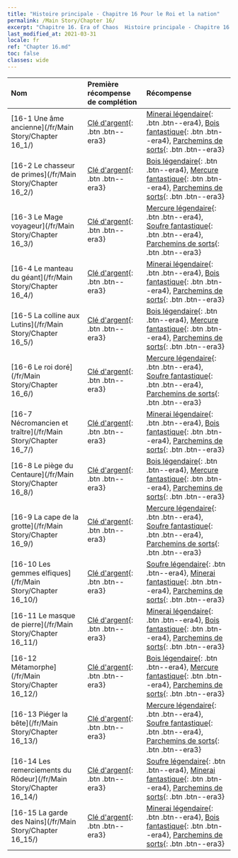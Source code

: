```yaml
---
title: "Histoire principale - Chapitre 16 Pour le Roi et la nation"
permalink: /Main Story/Chapter 16/
excerpt: "Chapitre 16. Era of Chaos  Histoire principale - Chapitre 16. Pour le Roi et la nation"
last_modified_at: 2021-03-31
locale: fr
ref: "Chapter 16.md"
toc: false
classes: wide
---
```


  | Nom |  Première récompense de complétion | Récompense |
  |:------------|:------------|:------------| 
  | [16-1 Une âme ancienne](/fr/Main Story/Chapter 16_1/) | [Clé d'argent](/fr/Items/con_693/){: .btn .btn--era3} | [Minerai légendaire](/fr/Items/mat_54/){: .btn .btn--era4}, [Bois fantastique](/fr/Items/mat_48/){: .btn .btn--era4}, [Parchemins de sorts](/fr/Items/con_694/){: .btn .btn--era3} |
  | [16-2 Le chasseur de primes](/fr/Main Story/Chapter 16_2/) | [Clé d'argent](/fr/Items/con_693/){: .btn .btn--era3} | [Bois légendaire](/fr/Items/mat_55/){: .btn .btn--era4}, [Mercure fantastique](/fr/Items/mat_49/){: .btn .btn--era4}, [Parchemins de sorts](/fr/Items/con_694/){: .btn .btn--era3} |
  | [16-3 Le Mage voyageur](/fr/Main Story/Chapter 16_3/) | [Clé d'argent](/fr/Items/con_693/){: .btn .btn--era3} | [Mercure légendaire](/fr/Items/mat_56/){: .btn .btn--era4}, [Soufre fantastique](/fr/Items/mat_50/){: .btn .btn--era4}, [Parchemins de sorts](/fr/Items/con_694/){: .btn .btn--era3} |
  | [16-4 Le manteau du géant](/fr/Main Story/Chapter 16_4/) | [Clé d'argent](/fr/Items/con_693/){: .btn .btn--era3} | [Minerai légendaire](/fr/Items/mat_54/){: .btn .btn--era4}, [Bois fantastique](/fr/Items/mat_48/){: .btn .btn--era4}, [Parchemins de sorts](/fr/Items/con_694/){: .btn .btn--era3} |
  | [16-5 La colline aux Lutins](/fr/Main Story/Chapter 16_5/) | [Clé d'argent](/fr/Items/con_693/){: .btn .btn--era3} | [Bois légendaire](/fr/Items/mat_55/){: .btn .btn--era4}, [Mercure fantastique](/fr/Items/mat_49/){: .btn .btn--era4}, [Parchemins de sorts](/fr/Items/con_694/){: .btn .btn--era3} |
  | [16-6 Le roi doré](/fr/Main Story/Chapter 16_6/) | [Clé d'argent](/fr/Items/con_693/){: .btn .btn--era3} | [Mercure légendaire](/fr/Items/mat_56/){: .btn .btn--era4}, [Soufre fantastique](/fr/Items/mat_50/){: .btn .btn--era4}, [Parchemins de sorts](/fr/Items/con_694/){: .btn .btn--era3} |
  | [16-7 Nécromancien et traître](/fr/Main Story/Chapter 16_7/) | [Clé d'argent](/fr/Items/con_693/){: .btn .btn--era3} | [Minerai légendaire](/fr/Items/mat_54/){: .btn .btn--era4}, [Bois fantastique](/fr/Items/mat_48/){: .btn .btn--era4}, [Parchemins de sorts](/fr/Items/con_694/){: .btn .btn--era3} |
  | [16-8 Le piège du Centaure](/fr/Main Story/Chapter 16_8/) | [Clé d'argent](/fr/Items/con_693/){: .btn .btn--era3} | [Bois légendaire](/fr/Items/mat_55/){: .btn .btn--era4}, [Mercure fantastique](/fr/Items/mat_49/){: .btn .btn--era4}, [Parchemins de sorts](/fr/Items/con_694/){: .btn .btn--era3} |
  | [16-9 La cape de la grotte](/fr/Main Story/Chapter 16_9/) | [Clé d'argent](/fr/Items/con_693/){: .btn .btn--era3} | [Mercure légendaire](/fr/Items/mat_56/){: .btn .btn--era4}, [Soufre fantastique](/fr/Items/mat_50/){: .btn .btn--era4}, [Parchemins de sorts](/fr/Items/con_694/){: .btn .btn--era3} |
  | [16-10 Les gemmes elfiques](/fr/Main Story/Chapter 16_10/) | [Clé d'argent](/fr/Items/con_693/){: .btn .btn--era3} | [Soufre légendaire](/fr/Items/mat_57/){: .btn .btn--era4}, [Minerai fantastique](/fr/Items/mat_47/){: .btn .btn--era4}, [Parchemins de sorts](/fr/Items/con_694/){: .btn .btn--era3} |
  | [16-11 Le masque de pierre](/fr/Main Story/Chapter 16_11/) | [Clé d'argent](/fr/Items/con_693/){: .btn .btn--era3} | [Minerai légendaire](/fr/Items/mat_54/){: .btn .btn--era4}, [Bois fantastique](/fr/Items/mat_48/){: .btn .btn--era4}, [Parchemins de sorts](/fr/Items/con_694/){: .btn .btn--era3} |
  | [16-12 Métamorphe](/fr/Main Story/Chapter 16_12/) | [Clé d'argent](/fr/Items/con_693/){: .btn .btn--era3} | [Bois légendaire](/fr/Items/mat_55/){: .btn .btn--era4}, [Mercure fantastique](/fr/Items/mat_49/){: .btn .btn--era4}, [Parchemins de sorts](/fr/Items/con_694/){: .btn .btn--era3} |
  | [16-13 Piéger la bête](/fr/Main Story/Chapter 16_13/) | [Clé d'argent](/fr/Items/con_693/){: .btn .btn--era3} | [Mercure légendaire](/fr/Items/mat_56/){: .btn .btn--era4}, [Soufre fantastique](/fr/Items/mat_50/){: .btn .btn--era4}, [Parchemins de sorts](/fr/Items/con_694/){: .btn .btn--era3} |
  | [16-14 Les remerciements du Rôdeur](/fr/Main Story/Chapter 16_14/) | [Clé d'argent](/fr/Items/con_693/){: .btn .btn--era3} | [Soufre légendaire](/fr/Items/mat_57/){: .btn .btn--era4}, [Minerai fantastique](/fr/Items/mat_47/){: .btn .btn--era4}, [Parchemins de sorts](/fr/Items/con_694/){: .btn .btn--era3} |
  | [16-15 La garde des Nains](/fr/Main Story/Chapter 16_15/) | [Clé d'argent](/fr/Items/con_693/){: .btn .btn--era3} | [Minerai légendaire](/fr/Items/mat_54/){: .btn .btn--era4}, [Bois fantastique](/fr/Items/mat_48/){: .btn .btn--era4}, [Parchemins de sorts](/fr/Items/con_694/){: .btn .btn--era3} |
